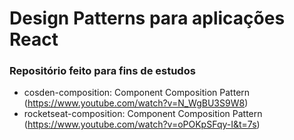 # Design Patterns para aplicações React

### Repositório feito para fins de estudos

* cosden-composition: Component Composition Pattern (https://www.youtube.com/watch?v=N_WgBU3S9W8)
* rocketseat-composition:  Component Composition Pattern (https://www.youtube.com/watch?v=oPOKpSFqy-I&t=7s)
